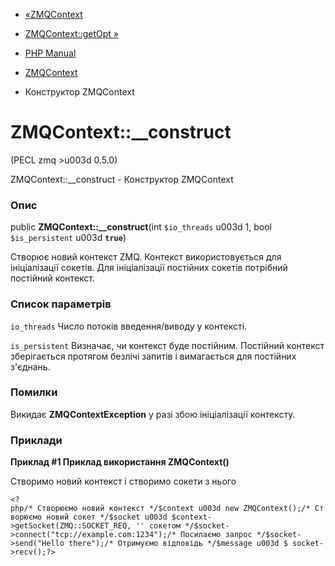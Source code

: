 - [«ZMQContext](class.zmqcontext.md)
- [ZMQContext::getOpt »](zmqcontext.getopt.md)

- [PHP Manual](index.md)
- [ZMQContext](class.zmqcontext.md)
- Конструктор ZMQContext

# ZMQContext::\_\_construct

(PECL zmq \>u003d 0.5.0)

ZMQContext::\_\_construct - Конструктор ZMQContext

### Опис

public **ZMQContext::\_\_construct**(int `$io_threads` u003d 1, bool
`$is_persistent` u003d **`true`**)

Створює новий контекст ZMQ. Контекст використовується для ініціалізації
сокетів. Для ініціалізації постійних сокетів потрібний постійний
контекст.

### Список параметрів

`io_threads`
Число потоків введення/виводу у контексті.

`is_persistent`
Визначає, чи контекст буде постійним. Постійний контекст
зберігається протягом безлічі запитів і вимагається для постійних
з'єднань.

### Помилки

Викидає **ZMQContextException** у разі збою ініціалізації
контексту.

### Приклади

**Приклад #1 Приклад використання **ZMQContext()****

Створимо новий контекст і створимо сокети з нього

` <?php/* Створюємо новий контекст */$context u003d new ZMQContext();/* Створюємо новий сокет */$socket u003d $context->getSocket(ZMQ::SOCKET_REQ, '' сокетом */$socket->connect("tcp://example.com:1234");/* Посилаємо запрос */$socket->send("Hello there");/* Отримуємо відповідь */$message u003d $ socket->recv();?> `
